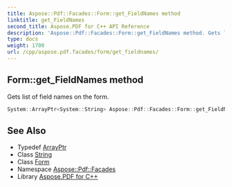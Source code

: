 ```yaml
---
title: Aspose::Pdf::Facades::Form::get_FieldNames method
linktitle: get_FieldNames
second_title: Aspose.PDF for C++ API Reference
description: 'Aspose::Pdf::Facades::Form::get_FieldNames method. Gets list of field names on the form in C++.'
type: docs
weight: 1700
url: /cpp/aspose.pdf.facades/form/get_fieldnames/
---
```

## Form::get_FieldNames method


Gets list of field names on the form.

```cpp
System::ArrayPtr<System::String> Aspose::Pdf::Facades::Form::get_FieldNames()
```

## See Also

* Typedef [ArrayPtr](../../../system/arrayptr/)
* Class [String](../../../system/string/)
* Class [Form](../)
* Namespace [Aspose::Pdf::Facades](../../)
* Library [Aspose.PDF for C++](../../../)
